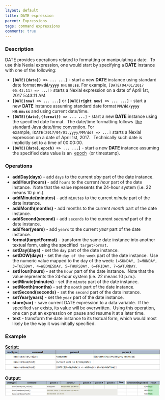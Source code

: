 ```yaml
---
layout: default
title: DATE expression
parent: Expressions
tags: command expressions
comments: true
---
```



### Description
DATE provides operations related to formatting or manipulating a date.  To use this Nexial expression, one would start 
by specifying a **DATE** instance with one of the following:

- **`[DATE({date}) => ... ...]`** \- start a new **DATE** instance using standard date format **`MM/dd/yyyy HH:mm:ss`**.
  For example, `[DATE(04/01/2017 05:43:11) => ...])` starts a Nexial expression on a date of April 1st, 2017 5:43:11 AM. 
- **`[DATE(now) => ... ...]`** or **`[DATE(right now) => ... ...]`** \- start a new **DATE** instance assuming 
  standard date format **`MM/dd/yyyy HH:mm:ss`** and using current date/time.
- **`[DATE({date},{format}) => ... ...]`** \- start a new **DATE** instance using the specified date format.  The 
  date/time formatting follows 
  <a href="http://docs.oracle.com/javase/8/docs/api/java/text/SimpleDateFormat.html" class="external-link" target="_nexial_external">the standard Java date/time convention</a>. 
  For example, `[DATE(2017/04/01,yyyy/MM/dd) => ...]` starts a Nexial expression on a date of April 1st, 2017.  
  Technically such date is implicitly set to a time of 00:00:00.
- **`[DATE({date},epoch) => ... ...]`** \- start a new **DATE** instance assuming the specified date value is an 
  <a href="https://en.wikipedia.org/wiki/Unix_time" class="external-link" target="_nexial_external">epoch</a> 
  (or timestamp). 


### Operations
- **addDay(days)** \- add `days` to the current _day_ part of the date instance.
- **addHour(hours)** \- add `hours` to the current _hour_ part of the date instance.  Note that the value represents 
  the 24-hour system (i.e. 22 means 10 p.m.).
- **addMinute(minutes)** \- add `minutes` to the current _minute_ part of the date instance.
- **addMonth(months)** \- add months to the current _month_ part of the date instance.
- **addSecond(second)** \- add `seconds` to the current _second_ part of the date instance.
- **addYear(years)** \- add `years` to the current _year_ part of the date instance.
- **format(targetFormat)** \- transform the same date instance into another textual form, using the specified 
  `targetFormat.`
- **setDay(days)** \- set the `day` part of the date instance.
- **setDOW(days)** \- set the `day of the week` part of the date instance.  Use the numeric value mapped to the day 
  of the week: `1=SUNDAY, 2=MONDAY, 3=TUESDAY, 4=WEDNESDAY, 5=THURSDAY, 6=FRIDAY, 7=SATURDAY`.
- **setHour(hours)** \- set the `hour` part of the date instance.  Note that the value represents the 24-hour system 
  (i.e. 22 means 10 p.m.).
- **setMinute(minutes)** \- set the `minute` part of the date instance.
- **setMonth(months)** \- set the `month` part of the date instance.
- **setSecond(seconds)** \- set the `second` part of the date instance.
- **setYear(years)** \- set the `year` part of the date instance.
- **store(var)** \- save current DATE expression to a data variable.  If the specified `var` exists, its value will 
  be overwritten.  Using this operation, one can put an expression on pause and resume it at a later time.
- **text** \- transform the date instance to its textual form, which would most likely be the way it was initially 
  specified.


### Example
**Script**:<br/>
![script](image/DATEexpression_01.png)

**Output**:<br/>
![output](image/DATEexpression_02.png)

